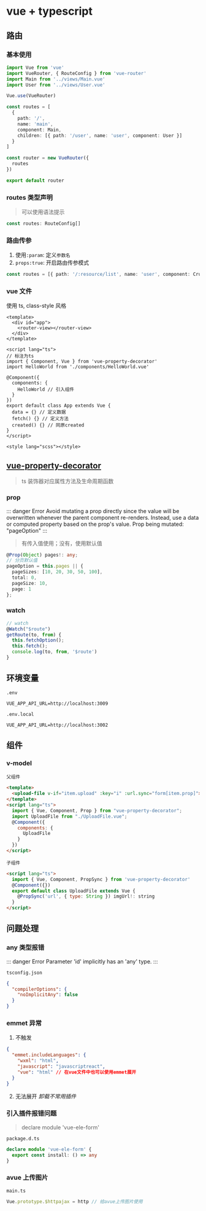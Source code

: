 # vue + typescript

## 路由

### 基本使用

```ts
import Vue from 'vue'
import VueRouter, { RouteConfig } from 'vue-router'
import Main from '../views/Main.vue'
import User from '../views/User.vue'

Vue.use(VueRouter)

const routes = [
  {
    path: '/',
    name: 'main',
    component: Main,
    children: [{ path: '/user', name: 'user', component: User }]
  }
]

const router = new VueRouter({
  routes
})

export default router
```

### routes 类型声明

> 可以使用语法提示

```ts
const routes: RouteConfig[]
```

### 路由传参

1. 使用`:param`: 定义`参数名`
2. `props:true`: 开启路由传参模式

```ts
const routes = [{ path: '/:resource/list', name: 'user', component: Crud, props: true }]
```

### vue 文件

使用 ts, class-style 风格

```vue
<template>
  <div id="app">
    <router-view></router-view>
  </div>
</template>

<script lang="ts">
// 标注为ts
import { Component, Vue } from 'vue-property-decorator'
import HelloWorld from './components/HelloWorld.vue'

@Component({
  components: {
    HelloWorld // 引入组件
  }
})
export default class App extends Vue {
  data = {} // 定义数据
  fetch() {} // 定义方法
  created() {} // 同原created
}
</script>

<style lang="scss"></style>
```

## [vue-property-decorator](https://github.com/kaorun343/vue-property-decorator)

> ts 装饰器对应属性方法及生命周期函数

### prop

::: danger Error
Avoid mutating a prop directly since the value will be overwritten whenever the parent component re-renders. Instead, use a data or computed property based on the prop's value. Prop being mutated: "pageOption"
:::

> 有传入值使用；没有，使用默认值

```ts
@Prop(Object) pages!: any;
// 分页默认值
pageOption = this.pages || {
  pageSizes: [10, 20, 30, 50, 100],
  total: 0,
  pageSize: 10,
  page: 1
};
```

### watch

```ts
// watch
@Watch("$route")
getRoute(to, from) {
  this.fetchOption();
  this.fetch();
  console.log(to, from, '$route')
}
```

## 环境变量

`.env`

```
VUE_APP_API_URL=http://localhost:3009
```

`.env.local`

```
VUE_APP_API_URL=http://localhost:3002
```

## 组件

### v-model

`父组件`

```html
<template>
  <upload-file v-if="item.upload" :key="i" :url.sync="form[item.prop]"></upload-file>
</template>
<script lang="ts">
  import { Vue, Component, Prop } from "vue-property-decorator";
  import UploadFile from "./UploadFile.vue";
  @Component({
    components: {
      UploadFile
    }
  })
</script>
```

`子组件`

```html
<script lang="ts">
  import { Vue, Component, PropSync } from 'vue-property-decorator'
  @Component({})
  export default class UploadFile extends Vue {
    @PropSync('url', { type: String }) imgUrl!: string
  }
</script>
```

## 问题处理

### any 类型报错

::: danger Error
Parameter 'id' implicitly has an 'any' type.
:::

`tsconfig.json`

```json
{
  "compilerOptions": {
    "noImplicitAny": false
  }
}
```

### emmet 异常

1. 不触发

```json
{
  "emmet.includeLanguages": {
    "wxml": "html",
    "javascript": "javascriptreact",
    "vue": "html" // 在vue文件中也可以使用emmet展开
  }
}
```

2. 无法展开
   _卸载不常用插件_

### 引入插件报错问题

> declare module 'vue-ele-form'

`package.d.ts`

```ts
declare module 'vue-ele-form' {
  export const install: () => any
}
```

### avue 上传图片

`main.ts`

```ts
Vue.prototype.$httpajax = http // 给avue上传图片使用
```
